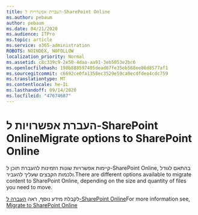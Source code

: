 ```yaml
---
title: העברת אפשרויות ל-SharePoint Online
ms.author: pebaum
author: pebaum
ms.date: 04/21/2020
ms.audience: ITPro
ms.topic: article
ms.service: o365-administration
ROBOTS: NOINDEX, NOFOLLOW
localization_priority: Normal
ms.assetid: c8c339c9-2e50-4daa-aa91-3eb5053e2bc6
ms.openlocfilehash: 198b888597405dead67fe35eb568ee86d8577af1
ms.sourcegitcommit: c6692ce0fa1358ec3529e59ca0ecdfdea4cdc759
ms.translationtype: MT
ms.contentlocale: he-IL
ms.lasthandoff: 09/14/2020
ms.locfileid: "47674687"
---
```

# <a name="migrate-options-to-sharepoint-online"></a><span data-ttu-id="5735c-102">העברת אפשרויות ל-SharePoint Online</span><span class="sxs-lookup"><span data-stu-id="5735c-102">Migrate options to SharePoint Online</span></span>

<span data-ttu-id="5735c-103">קיימות אפשרויות שונות הזמינות להעברת תוכן ל-SharePoint Online, בהתאם לגודל ולכמות הקבצים שעליך להעביר.</span><span class="sxs-lookup"><span data-stu-id="5735c-103">There are different options available to migrate content to SharePoint Online, depending on the size and quantity of files you need to move.</span></span>
  
<span data-ttu-id="5735c-104">לקבלת מידע נוסף, ראה [העברה ל-SharePoint Online](https://go.microsoft.com/fwlink/?linkid-2022029)</span><span class="sxs-lookup"><span data-stu-id="5735c-104">For more information see, [Migrate to SharePoint Online](https://go.microsoft.com/fwlink/?linkid-2022029)</span></span>
  

